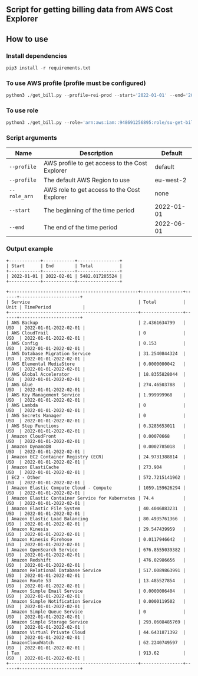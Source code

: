 ## Script for getting billing data from AWS Cost Explorer  
## How to use  
### Install dependencies

```python
pip3 install -r requirements.txt 
```
### To use AWS profile (profile must be configured)
```python
python3 ./get_bill.py --profile=rei-prod --start='2022-01-01' --end='2022-06-01'
```

### To use role
```python
python3 ./get_bill.py --role='arn:aws:iam::948691256895:role/su-get-bill-data-access' --start='2022-01-01' --end='2022-06-01'
```

### Script arguments
| Name                 | Description    | Default    |
| -------------------  | ---------------|------------|
| `--profile`          | AWS profile to get access to the Cost Explorer | default |
| `--profile`          | The default AWS Region to use | eu-west-2 |
| `--role_arn`         | AWS role to get access to the Cost Explorer | none |
| `--start`            | The beginning of the time period | 2022-01-01 |
| `--end`              | The end of the time period | 2022-06-01 |


### Output example
```
+------------+------------+----------------+
| Start      | End        | Total          |
+------------+------------+----------------+
| 2022-01-01 | 2022-02-01 | 5482.017205524 |
+------------+------------+----------------+

+-------------------------------------------------+----------------+------+-----------------------+
| Service                                         | Total          | Unit | TimePeriod            |
+-------------------------------------------------+----------------+------+-----------------------+
| AWS Backup                                      | 2.4361634799   | USD  | 2022-01-01-2022-02-01 |
| AWS CloudTrail                                  | 0              | USD  | 2022-01-01-2022-02-01 |
| AWS Config                                      | 0.153          | USD  | 2022-01-01-2022-02-01 |
| AWS Database Migration Service                  | 31.2540844324  | USD  | 2022-01-01-2022-02-01 |
| AWS Elemental MediaStore                        | 0.0000000042   | USD  | 2022-01-01-2022-02-01 |
| AWS Global Accelerator                          | 18.8355828044  | USD  | 2022-01-01-2022-02-01 |
| AWS Glue                                        | 274.46503788   | USD  | 2022-01-01-2022-02-01 |
| AWS Key Management Service                      | 1.999999968    | USD  | 2022-01-01-2022-02-01 |
| AWS Lambda                                      | 0              | USD  | 2022-01-01-2022-02-01 |
| AWS Secrets Manager                             | 0              | USD  | 2022-01-01-2022-02-01 |
| AWS Step Functions                              | 0.3285653011   | USD  | 2022-01-01-2022-02-01 |
| Amazon CloudFront                               | 0.00070668     | USD  | 2022-01-01-2022-02-01 |
| Amazon DynamoDB                                 | 0.0002785018   | USD  | 2022-01-01-2022-02-01 |
| Amazon EC2 Container Registry (ECR)             | 24.9731388814  | USD  | 2022-01-01-2022-02-01 |
| Amazon ElastiCache                              | 273.904        | USD  | 2022-01-01-2022-02-01 |
| EC2 - Other                                     | 572.7215141962 | USD  | 2022-01-01-2022-02-01 |
| Amazon Elastic Compute Cloud - Compute          | 1059.159626294 | USD  | 2022-01-01-2022-02-01 |
| Amazon Elastic Container Service for Kubernetes | 74.4           | USD  | 2022-01-01-2022-02-01 |
| Amazon Elastic File System                      | 40.4046883231  | USD  | 2022-01-01-2022-02-01 |
| Amazon Elastic Load Balancing                   | 80.4935761366  | USD  | 2022-01-01-2022-02-01 |
| Amazon Kinesis                                  | 29.547439959   | USD  | 2022-01-01-2022-02-01 |
| Amazon Kinesis Firehose                         | 0.0117946642   | USD  | 2022-01-01-2022-02-01 |
| Amazon OpenSearch Service                       | 676.8555039382 | USD  | 2022-01-01-2022-02-01 |
| Amazon Redshift                                 | 476.02986656   | USD  | 2022-01-01-2022-02-01 |
| Amazon Relational Database Service              | 517.0089863991 | USD  | 2022-01-01-2022-02-01 |
| Amazon Route 53                                 | 13.485527854   | USD  | 2022-01-01-2022-02-01 |
| Amazon Simple Email Service                     | 0.0000006404   | USD  | 2022-01-01-2022-02-01 |
| Amazon Simple Notification Service              | 0.0000119502   | USD  | 2022-01-01-2022-02-01 |
| Amazon Simple Queue Service                     | 0              | USD  | 2022-01-01-2022-02-01 |
| Amazon Simple Storage Service                   | 293.0608485769 | USD  | 2022-01-01-2022-02-01 |
| Amazon Virtual Private Cloud                    | 44.6431871392  | USD  | 2022-01-01-2022-02-01 |
| AmazonCloudWatch                                | 62.2240749597  | USD  | 2022-01-01-2022-02-01 |
| Tax                                             | 913.62         | USD  | 2022-01-01-2022-02-01 |
+-------------------------------------------------+----------------+------+-----------------------+
```